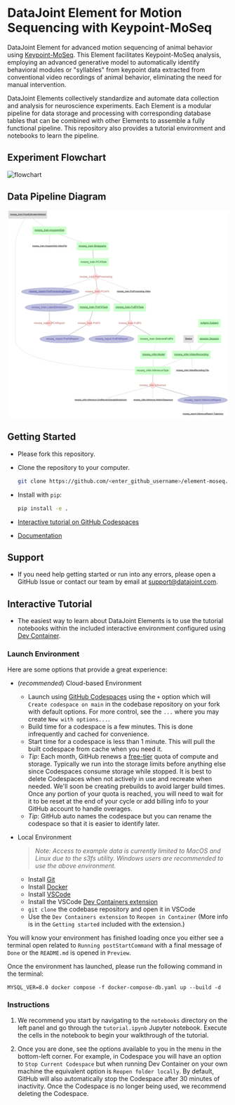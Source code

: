 # DataJoint Element for Motion Sequencing with Keypoint-MoSeq

DataJoint Element for advanced motion sequencing of animal behavior using [Keypoint-MoSeq](https://dattalab.github.io/moseq2-website/index.html). This Element facilitates Keypoint-MoSeq analysis, employing an advanced generative model to automatically identify behavioral modules or "syllables" from keypoint data extracted from conventional video recordings of animal behavior, eliminating the need for manual intervention.

DataJoint Elements collectively standardize and automate data collection and analysis for neuroscience experiments.  Each Element is a modular pipeline for data storage and processing with corresponding database tables that can be combined with other Elements to assemble a fully functional pipeline. This repository also provides a tutorial environment and notebooks to learn the pipeline.

## Experiment Flowchart

![flowchart](https://raw.githubusercontent.com/datajoint/element-moseq/main/images/flowchart.svg)

## Data Pipeline Diagram

![pipeline](https://raw.githubusercontent.com/datajoint/element-moseq/main/images/pipeline.svg)

## Getting Started

+ Please fork this repository.

+ Clone the repository to your computer.

  ```bash
  git clone https://github.com/<enter_github_username>/element-moseq.git
  ```

+ Install with `pip`:

  ```bash
  pip install -e .
  ```

+ [Interactive tutorial on GitHub Codespaces](https://github.com/datajoint/element-moseq#interactive-tutorial)

+ [Documentation](https://datajoint.com/docs/elements/element-moseq)

## Support

+ If you need help getting started or run into any errors, please open a GitHub Issue 
or contact our team by email at support@datajoint.com.

## Interactive Tutorial

+ The easiest way to learn about DataJoint Elements is to use the tutorial notebooks within the included interactive environment configured using [Dev Container](https://containers.dev/).

### Launch Environment

Here are some options that provide a great experience:

- (*recommended*) Cloud-based Environment
  - Launch using [GitHub Codespaces](https://github.com/features/codespaces) using the `+` option which will `Create codespace on main` in the codebase repository on your fork with default options. For more control, see the `...` where you may create `New with options...`.
  - Build time for a codespace is a few minutes. This is done infrequently and cached for convenience.
  - Start time for a codespace is less than 1 minute. This will pull the built codespace from cache when you need it.
  - *Tip*: Each month, GitHub renews a [free-tier](https://docs.github.com/en/billing/managing-billing-for-github-codespaces/about-billing-for-github-codespaces#monthly-included-storage-and-core-hours-for-personal-accounts) quota of compute and storage. Typically we run into the storage limits before anything else since Codespaces consume storage while stopped. It is best to delete Codespaces when not actively in use and recreate when needed. We'll soon be creating prebuilds to avoid larger build times. Once any portion of your quota is reached, you will need to wait for it to be reset at the end of your cycle or add billing info to your GitHub account to handle overages.
  - *Tip*: GitHub auto names the codespace but you can rename the codespace so that it is easier to identify later.

- Local Environment
  > *Note: Access to example data is currently limited to MacOS and Linux due to the s3fs utility. Windows users are recommended to use the above environment.*
  - Install [Git](https://git-scm.com/book/en/v2/Getting-Started-Installing-Git)
  - Install [Docker](https://docs.docker.com/get-docker/)
  - Install [VSCode](https://code.visualstudio.com/)
  - Install the VSCode [Dev Containers extension](https://marketplace.visualstudio.com/items?itemName=ms-vscode-remote.remote-containers)
  - `git clone` the codebase repository and open it in VSCode
  - Use the `Dev Containers extension` to `Reopen in Container` (More info is in the `Getting started` included with the extension.)

You will know your environment has finished loading once you either see a terminal open related to `Running postStartCommand` with a final message of `Done` or the `README.md` is opened in `Preview`.

Once the environment has launched, please run the following command in the terminal:
```
MYSQL_VER=8.0 docker compose -f docker-compose-db.yaml up --build -d
```

### Instructions

1. We recommend you start by navigating to the `notebooks` directory on the left panel and go through the `tutorial.ipynb` Jupyter notebook. Execute the cells in the notebook to begin your walkthrough of the tutorial.

1. Once you are done, see the options available to you in the menu in the bottom-left corner. For example, in Codespace you will have an option to `Stop Current Codespace` but when running Dev Container on your own machine the equivalent option is `Reopen folder locally`. By default, GitHub will also automatically stop the Codespace after 30 minutes of inactivity.  Once the Codespace is no longer being used, we recommend deleting the Codespace.
